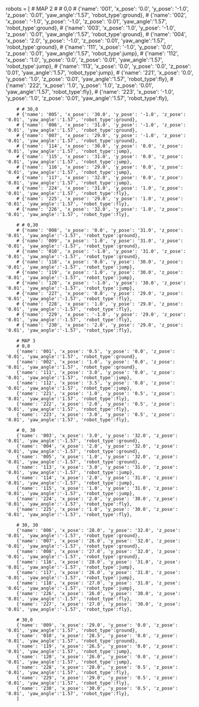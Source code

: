 robots = [
        # MAP 2
        # # 0,0
        # {'name': '001', 'x_pose': '0.0', 'y_pose': '-1.0', 'z_pose': '0.01', 'yaw_angle':'1.57', 'robot_type':ground},
        # {'name': '002', 'x_pose': '-1.0', 'y_pose': '-1.0', 'z_pose': '0.01', 'yaw_angle':'1.57', 'robot_type':ground},
        # {'name': '003', 'x_pose': '1.0', 'y_pose': '-1.0', 'z_pose': '0.01', 'yaw_angle':'1.57', 'robot_type':ground},
        # {'name': '004', 'x_pose': '2.0', 'y_pose': '-1.0', 'z_pose': '0.01', 'yaw_angle':'1.57', 'robot_type':ground},
        # {'name': '111', 'x_pose': '-1.0', 'y_pose': '0.0', 'z_pose': '0.01', 'yaw_angle':'1.57', 'robot_type':jump},
        # {'name': '112', 'x_pose': '1.0', 'y_pose': '0.0', 'z_pose': '0.01', 'yaw_angle':'1.57', 'robot_type':jump},
        # {'name': '113', 'x_pose': '0.0', 'y_pose': '0.0', 'z_pose': '0.01', 'yaw_angle':'1.57', 'robot_type':jump},
        # {'name': '221', 'x_pose': '0.0', 'y_pose': '1.0', 'z_pose': '0.01', 'yaw_angle':'1.57', 'robot_type':fly},
        # {'name': '222', 'x_pose': '1.0', 'y_pose': '1.0', 'z_pose': '0.01', 'yaw_angle':'1.57', 'robot_type':fly},
        # {'name': '223', 'x_pose': '-1.0', 'y_pose': '1.0', 'z_pose': '0.01', 'yaw_angle':'1.57', 'robot_type':fly},
        
        # # 30,0
        # {'name': '005', 'x_pose': '30.0', 'y_pose': '-1.0', 'z_pose': '0.01', 'yaw_angle':'1.57', 'robot_type':ground},
        # {'name': '006', 'x_pose': '31.0', 'y_pose': '-1.0', 'z_pose': '0.01', 'yaw_angle':'1.57', 'robot_type':ground},
        # {'name': '007', 'x_pose': '29.0', 'y_pose': '-1.0', 'z_pose': '0.01', 'yaw_angle':'1.57', 'robot_type':ground},
        # {'name': '114', 'x_pose': '30.0', 'y_pose': '0.0', 'z_pose': '0.01', 'yaw_angle':'1.57', 'robot_type':jump},
        # {'name': '115', 'x_pose': '31.0', 'y_pose': '0.0', 'z_pose': '0.01', 'yaw_angle':'1.57', 'robot_type':jump},
        # {'name': '116', 'x_pose': '29.0', 'y_pose': '0.0', 'z_pose': '0.01', 'yaw_angle':'1.57', 'robot_type':jump},
        # {'name': '117', 'x_pose': '32.0', 'y_pose': '0.0', 'z_pose': '0.01', 'yaw_angle':'1.57', 'robot_type':jump},
        # {'name': '224', 'x_pose': '31.0', 'y_pose': '1.0', 'z_pose': '0.01', 'yaw_angle':'1.57', 'robot_type':fly},
        # {'name': '225', 'x_pose': '29.0', 'y_pose': '1.0', 'z_pose': '0.01', 'yaw_angle':'1.57', 'robot_type':fly},
        # {'name': '226', 'x_pose': '32.0', 'y_pose': '1.0', 'z_pose': '0.01', 'yaw_angle':'1.57', 'robot_type':fly},
        
        # # 0,30
        # {'name': '008', 'x_pose': '0.0', 'y_pose': '31.0', 'z_pose': '0.01', 'yaw_angle':'-1.57', 'robot_type':ground},
        # {'name': '009', 'x_pose': '1.0', 'y_pose': '31.0', 'z_pose': '0.01', 'yaw_angle':'-1.57', 'robot_type':ground},
        # {'name': '010', 'x_pose': '-1.0', 'y_pose': '31.0', 'z_pose': '0.01', 'yaw_angle':'-1.57', 'robot_type':ground},
        # {'name': '118', 'x_pose': '0.0', 'y_pose': '30.0', 'z_pose': '0.01', 'yaw_angle':'-1.57', 'robot_type':jump},
        # {'name': '119', 'x_pose': '1.0', 'y_pose': '30.0', 'z_pose': '0.01', 'yaw_angle':'-1.57', 'robot_type':jump},
        # {'name': '120', 'x_pose': '-1.0', 'y_pose': '30.0', 'z_pose': '0.01', 'yaw_angle':'-1.57', 'robot_type':jump},
        # {'name': '227', 'x_pose': '0.0', 'y_pose': '29.0', 'z_pose': '0.01', 'yaw_angle':'-1.57', 'robot_type':fly},
        # {'name': '228', 'x_pose': '1.0', 'y_pose': '29.0', 'z_pose': '0.01', 'yaw_angle':'-1.57', 'robot_type':fly},
        # {'name': '229', 'x_pose': '-1.0', 'y_pose': '29.0', 'z_pose': '0.01', 'yaw_angle':'-1.57', 'robot_type':fly},
        # {'name': '230', 'x_pose': '2.0', 'y_pose': '29.0', 'z_pose': '0.01', 'yaw_angle':'-1.57', 'robot_type':fly},
        
        # MAP 3
        # 0,0
        {'name': '001', 'x_pose': '0.5', 'y_pose': '0.0', 'z_pose': '0.01', 'yaw_angle':'1.57', 'robot_type':ground},
        {'name': '002', 'x_pose': '1.0', 'y_pose': '0.0', 'z_pose': '0.01', 'yaw_angle':'1.57', 'robot_type':ground},
        {'name': '111', 'x_pose': '3.0', 'y_pose': '0.0', 'z_pose': '0.01', 'yaw_angle':'1.57', 'robot_type':jump},
        {'name': '112', 'x_pose': '3.5', 'y_pose': '0.0', 'z_pose': '0.01', 'yaw_angle':'1.57', 'robot_type':jump},
        {'name': '221', 'x_pose': '1.0', 'y_pose': '0.5', 'z_pose': '0.01', 'yaw_angle':'1.57', 'robot_type':fly},
        {'name': '222', 'x_pose': '2.0', 'y_pose': '0.5', 'z_pose': '0.01', 'yaw_angle':'1.57', 'robot_type':fly},
        {'name': '223', 'x_pose': '3.0', 'y_pose': '0.5', 'z_pose': '0.01', 'yaw_angle':'1.57', 'robot_type':fly},

        # 0, 30
        {'name': '003', 'x_pose': '3.0', 'y_pose': '32.0', 'z_pose': '0.01', 'yaw_angle':'-1.57', 'robot_type':ground},
        {'name': '004', 'x_pose': '2.0', 'y_pose': '32.0', 'z_pose': '0.01', 'yaw_angle':'-1.57', 'robot_type':ground},
        {'name': '005', 'x_pose': '1.0', 'y_pose': '32.0', 'z_pose': '0.01', 'yaw_angle':'-1.57', 'robot_type':ground},
        {'name': '113', 'x_pose': '3.0', 'y_pose': '31.0', 'z_pose': '0.01', 'yaw_angle':'-1.57', 'robot_type':jump},
        {'name': '114', 'x_pose': '2.0', 'y_pose': '31.0', 'z_pose': '0.01', 'yaw_angle':'-1.57', 'robot_type':jump},
        {'name': '115', 'x_pose': '1.0', 'y_pose': '31.0', 'z_pose': '0.01', 'yaw_angle':'-1.57', 'robot_type':jump},
        {'name': '224', 'x_pose': '2.0', 'y_pose': '30.0', 'z_pose': '0.01', 'yaw_angle':'-1.57', 'robot_type':fly},
        {'name': '225', 'x_pose': '1.0', 'y_pose': '30.0', 'z_pose': '0.01', 'yaw_angle':'-1.57', 'robot_type':fly},

        # 30, 30
        {'name': '006', 'x_pose': '28.0', 'y_pose': '32.0', 'z_pose': '0.01', 'yaw_angle':'-1.57', 'robot_type':ground},
        {'name': '007', 'x_pose': '26.0', 'y_pose': '32.0', 'z_pose': '0.01', 'yaw_angle':'-1.57', 'robot_type':ground},
        {'name': '008', 'x_pose': '27.0', 'y_pose': '32.0', 'z_pose': '0.01', 'yaw_angle':'-1.57', 'robot_type':ground},
        {'name': '116', 'x_pose': '28.0', 'y_pose': '31.0', 'z_pose': '0.01', 'yaw_angle':'-1.57', 'robot_type':jump},
        {'name': '117', 'x_pose': '26.0', 'y_pose': '31.0', 'z_pose': '0.01', 'yaw_angle':'-1.57', 'robot_type':jump},
        {'name': '118', 'x_pose': '27.0', 'y_pose': '31.0', 'z_pose': '0.01', 'yaw_angle':'-1.57', 'robot_type':jump},
        {'name': '226', 'x_pose': '26.0', 'y_pose': '30.0', 'z_pose': '0.01', 'yaw_angle':'-1.57', 'robot_type':fly},
        {'name': '227', 'x_pose': '27.0', 'y_pose': '30.0', 'z_pose': '0.01', 'yaw_angle':'-1.57', 'robot_type':fly},
        
        # 30,0
        {'name': '009', 'x_pose': '29.0', 'y_pose': '0.0', 'z_pose': '0.01', 'yaw_angle':'1.57', 'robot_type':ground},
        {'name': '010', 'x_pose': '28.5', 'y_pose': '0.0', 'z_pose': '0.01', 'yaw_angle':'1.57', 'robot_type':ground},
        {'name': '119', 'x_pose': '26.5', 'y_pose': '0.0', 'z_pose': '0.01', 'yaw_angle':'1.57', 'robot_type':jump},
        {'name': '120', 'x_pose': '26.0', 'y_pose': '0.0', 'z_pose': '0.01', 'yaw_angle':'1.57', 'robot_type':jump},
        {'name': '228', 'x_pose': '28.0', 'y_pose': '0.5', 'z_pose': '0.01', 'yaw_angle':'1.57', 'robot_type':fly},
        {'name': '229', 'x_pose': '29.0', 'y_pose': '0.5', 'z_pose': '0.01', 'yaw_angle':'1.57', 'robot_type':fly},
        {'name': '230', 'x_pose': '30.0', 'y_pose': '0.5', 'z_pose': '0.01', 'yaw_angle':'1.57', 'robot_type':fly},
        ]
